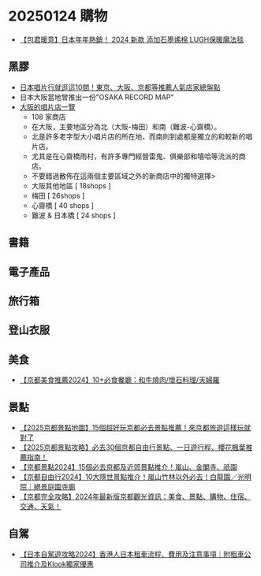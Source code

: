 # 20250124 購物
- [【包君暖意】日本年年熱銷！ 2024 新款 添加石墨烯棉 LUGH保暖魔法毯](https://japanselects.com/collections/campaign-lugh-magic-blanket?ref=campaign-list)

## 黑膠 
- [日本唱片行就逛這10間！東京、大阪、京都等推薦人氣店家總盤點](https://hk.wamazing.com/media/article/a-1810/) 
- 日本大阪當地曾推出一份"OSAKA RECORD MAP"
- [大阪的唱片店一覽](https://recoya.net/en/stores/area/japan/osaka/)
  - 108 家商店
  - 在大阪，主要地區分為北（大阪-梅田）和南（難波-心齋橋）。
  - 北是許多老字型大小唱片店的所在地，而南則到處都是獨立的和較新的唱片店。
  - 尤其是在心齋橋雨村，有許多專門經營雷鬼、俱樂部和嘻哈等流派的商店。
  - 不要錯過散佈在這兩個主要區域之外的新商店中的獨特選擇>
  - 大阪其他地區 [ 18shops ]
  - 梅田 [ 26shops ]
  - 心齋橋 [ 40 shops ]
  - 難波 & 日本橋 [ 24 shops ]
## 書籍
## 電子產品
## 旅行箱
## 登山衣服
## 美食
- [【京都美食推薦2024】10+必食餐廳：和牛燒肉/懷石料理/天婦羅](https://www.klook.com/zh-HK/blog/%E4%BA%AC%E9%83%BD%E7%BE%8E%E9%A3%9F/?spm=BlogArticle.InArticleBlog_LIST&clickId=f69f3249b4)
## 景點
- [【2025京都景點地圖】15個超好玩京都必去景點推薦！來京都旅遊這樣玩就對了](https://bobbyworld.tw/2024-03-08-3099/)
- [【2025京都景點攻略】必去30個京都自由行景點、一日遊行程、櫻花楓葉推薦指南！](https://mimihan.tw/kyoto-trips/)
- [【京都景點2024】15個必去京都及近郊景點推介！嵐山、金閣寺、祇園](https://www.klook.com/zh-HK/blog/%E4%BA%AC%E9%83%BD%E6%99%AF%E9%BB%9E/?msockid=116d6d722210665520dc783a230067ce)
- [【京都自由行2024】10大隱世景點推介！嵐山竹林以外必去！白龍園／光明院｜絕景庭園寺廟](https://www.klook.com/zh-HK/blog/kyoto-hidden-spots/?spm=BlogArticle.InArticleBlog_LIST&clickId=8f9cf10fa0)
- [【京都完全攻略】2024年最新版京都觀光資訊：美食、景點、購物、住宿、交通、天氣！](https://www.tsunagujapan.com/zh-hant/ultimate-guide-kyoto/)
## 自駕
- [【日本自駕遊攻略2024】香港人日本租車流程、費用及注意事項｜附租車公司推介及Klook獨家優惠](https://www.klook.com/zh-HK/blog/%E6%97%A5%E6%9C%AC%E7%A7%9F%E8%BB%8A-%E8%87%AA%E9%A7%95%E9%81%8A/?spm=BlogArticle.InArticleBlog_LIST&clickId=179e5d9d25)
